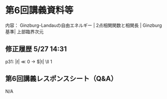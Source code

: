 #  第6回講義資料等
内容： Ginzburg-Landauの自由エネルギー | 2点相関関数と相関長 | Ginzburg基準| 上部臨界次元

## 修正履歴 5/27 14:31
p31: $|t| \ll 0$  $\to$  $|t| \ll 1 





## 第6回講義レスポンスシート（Q&A）
N/A
